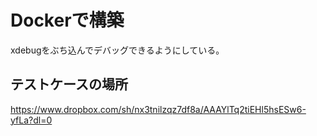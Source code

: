 # Dockerで構築

xdebugをぶち込んでデバッグできるようにしている。

## テストケースの場所

https://www.dropbox.com/sh/nx3tnilzqz7df8a/AAAYlTq2tiEHl5hsESw6-yfLa?dl=0
